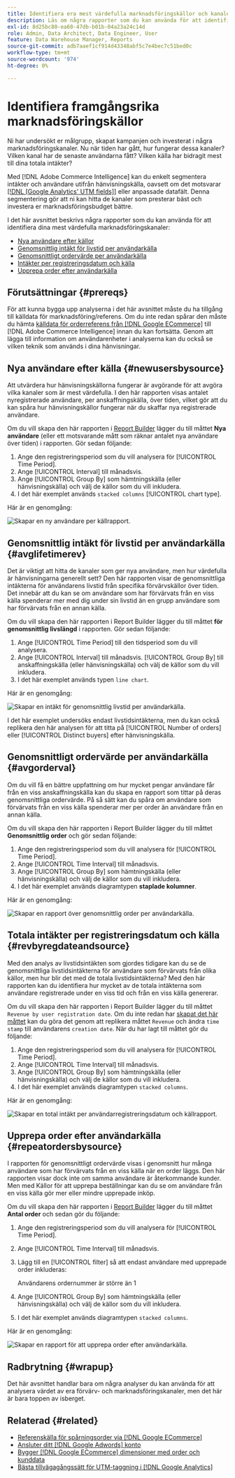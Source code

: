 ```yaml
---
title: Identifiera era mest värdefulla marknadsföringskällor och kanaler
description: Läs om några rapporter som du kan använda för att identifiera dina mest värdefulla marknadsföringskanaler.
exl-id: 8d25bc80-ea60-47db-b01b-04a23a24c14d
role: Admin, Data Architect, Data Engineer, User
feature: Data Warehouse Manager, Reports
source-git-commit: adb7aaef1cf914d43348abf5c7e4bec7c51bed0c
workflow-type: tm+mt
source-wordcount: '974'
ht-degree: 0%

---
```


# Identifiera framgångsrika marknadsföringskällor

Ni har undersökt er målgrupp, skapat kampanjen och investerat i några marknadsföringskanaler. Nu när tiden har gått, hur fungerar dessa kanaler? Vilken kanal har de senaste användarna fått? Vilken källa har bidragit mest till dina totala intäkter?

Med [!DNL Adobe Commerce Intelligence] kan du enkelt segmentera intäkter och användare utifrån hänvisningskälla, oavsett om det motsvarar [[!DNL [Google Analytics' UTM fields]]](https://support.google.com/analytics/answer/1191184?hl=en) eller anpassade datafält. Denna segmentering gör att ni kan hitta de kanaler som presterar bäst och investera er marknadsföringsbudget bättre.

I det här avsnittet beskrivs några rapporter som du kan använda för att identifiera dina mest värdefulla marknadsföringskanaler:

* [Nya användare efter källor](#newusersbysource)
* [Genomsnittlig intäkt för livstid per användarkälla](#avglifetimerev)
* [Genomsnittligt ordervärde per användarkälla](#avgorderval)
* [Intäkter per registreringsdatum och källa](#revbyregdateandsource)
* [Upprepa order efter användarkälla](#repeatordersbysource)

## Förutsättningar {#prereqs}

För att kunna bygga upp analyserna i det här avsnittet måste du ha tillgång till källdata för marknadsföring/referens. Om du inte redan spårar den måste du hämta [källdata för orderreferens från  [!DNL Google ECommerce]](../importing-data/integrations/google-ecommerce.md) till [!DNL Adobe Commerce Intelligence] innan du kan fortsätta. Genom att lägga till information om användarenheter i analyserna kan du också se vilken teknik som används i dina hänvisningar.

## Nya användare efter källa {#newusersbysource}

Att utvärdera hur hänvisningskällorna fungerar är avgörande för att avgöra vilka kanaler som är mest värdefulla. I den här rapporten visas antalet nyregistrerade användare, per anskaffningskälla, över tiden, vilket gör att du kan spåra hur hänvisningskällor fungerar när du skaffar nya registrerade användare.

Om du vill skapa den här rapporten i [Report Builder](../../tutorials/using-visual-report-builder.md) lägger du till måttet **Nya användare** (eller ett motsvarande mått som räknar antalet nya användare över tiden) i rapporten. Gör sedan följande:

1. Ange den registreringsperiod som du vill analysera för [!UICONTROL Time Period].
1. Ange [!UICONTROL Interval] till månadsvis.
1. Ange [!UICONTROL Group By] som hämtningskälla (eller hänvisningskälla) och välj de källor som du vill inkludera.
1. I det här exemplet används `stacked columns` [!UICONTROL chart type].

Här är en genomgång:

![Skapar en ny användare per källrapport.](../../assets/New_Users_by_source.gif)

## Genomsnittlig intäkt för livstid per användarkälla {#avglifetimerev}

Det är viktigt att hitta de kanaler som ger nya användare, men hur värdefulla är hänvisningarna generellt sett? Den här rapporten visar de genomsnittliga intäkterna för användarens livstid från specifika förvärvskällor över tiden. Det innebär att du kan se om användare som har förvärvats från en viss källa spenderar mer med dig under sin livstid än en grupp användare som har förvärvats från en annan källa.

Om du vill skapa den här rapporten i Report Builder lägger du till måttet **för genomsnittlig livslängd** i rapporten. Gör sedan följande:

1. Ange [!UICONTROL Time Period] till den tidsperiod som du vill analysera.
1. Ange [!UICONTROL Interval] till månadsvis.
   [!UICONTROL Group By] till anskaffningskälla (eller hänvisningskälla) och välj de källor som du vill inkludera.
1. I det här exemplet används typen `line chart`.

Här är en genomgång:

![Skapar en intäkt för genomsnittlig livstid per användarkälla](../../assets/Lifetime_revenue_by_user_source.gif).

I det här exemplet undersöks endast livstidsintäkterna, men du kan också replikera den här analysen för att titta på [!UICONTROL Number of orders] eller [!UICONTROL Distinct buyers] efter hänvisningskälla.

## Genomsnittligt ordervärde per användarkälla {#avgorderval}

Om du vill få en bättre uppfattning om hur mycket pengar användare får från en viss anskaffningskälla kan du skapa en rapport som tittar på deras genomsnittliga ordervärde. På så sätt kan du spåra om användare som förvärvats från en viss källa spenderar mer per order än användare från en annan källa.

Om du vill skapa den här rapporten i Report Builder lägger du till måttet **Genomsnittlig order** och gör sedan följande:

1. Ange den registreringsperiod som du vill analysera för [!UICONTROL Time Period].
1. Ange [!UICONTROL Time Interval] till månadsvis.
1. Ange [!UICONTROL Group By] som hämtningskälla (eller hänvisningskälla) och välj de källor som du vill inkludera.
1. I det här exemplet används diagramtypen **staplade kolumner**.

Här är en genomgång:

![Skapar en rapport över genomsnittlig order per användarkälla.](../../assets/Average_order_value_by_source.gif)

## Totala intäkter per registreringsdatum och källa {#revbyregdateandsource}

Med den analys av livstidsintäkten som gjordes tidigare kan du se de genomsnittliga livstidsintäkterna för användare som förvärvats från olika källor, men hur blir det med de totala livstidsintäkterna? Med den här rapporten kan du identifiera hur mycket av de totala intäkterna som användare registrerade under en viss tid och från en viss källa genererar.

Om du vill skapa den här rapporten i Report Builder lägger du till måttet `Revenue by user registration date`. Om du inte redan har [skapat det här måttet](../../data-user/reports/ess-manage-data-metrics.md) kan du göra det genom att replikera måttet `Revenue` och ändra `time stamp` till användarens `creation date`. När du har lagt till måttet gör du följande:

1. Ange den registreringsperiod som du vill analysera för [!UICONTROL Time Period].
1. Ange [!UICONTROL Time Interval] till månadsvis.
1. Ange [!UICONTROL Group By] som hämtningskälla (eller hänvisningskälla) och välj de källor som du vill inkludera.
1. I det här exemplet används diagramtypen `stacked columns`.

Här är en genomgång:

![Skapar en total intäkt per användarregistreringsdatum och källrapport.](../../assets/Revenue_by_user_registration_date_and_source.gif)

## Upprepa order efter användarkälla {#repeatordersbysource}

I rapporten för genomsnittligt ordervärde visas i genomsnitt hur många användare som har förvärvats från en viss källa när en order läggs. Den här rapporten visar dock inte om samma användare är återkommande kunder. Men med Källor för att upprepa beställningar kan du se om användare från en viss källa gör mer eller mindre upprepade inköp.

Om du vill skapa den här rapporten i [Report Builder](../../tutorials/using-visual-report-builder.md) lägger du till måttet **Antal order** och sedan gör du följande:

1. Ange den registreringsperiod som du vill analysera för [!UICONTROL Time Period].
1. Ange [!UICONTROL Time Interval] till månadsvis.
1. Lägg till en [!UICONTROL filter] så att endast användare med upprepade order inkluderas:

   Användarens ordernummer är större än 1

1. Ange [!UICONTROL Group By] som hämtningskälla (eller hänvisningskälla) och välj de källor som du vill inkludera.
1. I det här exemplet används diagramtypen `stacked columns`.

Här är en genomgång:

![Skapar en rapport för att upprepa order efter användarkälla.](../../assets/Repeat_orders_by_user_source.gif)


## Radbrytning {#wrapup}

Det här avsnittet handlar bara om några analyser du kan använda för att analysera värdet av era förvärv- och marknadsföringskanaler, men det här är bara toppen av isberget.

## Relaterad {#related}

* [Referenskälla för spårningsorder via  [!DNL Google ECommerce]](../importing-data/integrations/google-ecommerce.md)
* [Ansluter ditt [!DNL Google Adwords] konto](../importing-data/integrations/google-adwords.md)
* [Bygger [!DNL Google ECommerce] dimensioner med order och kunddata](../data-warehouse-mgr/bldg-google-ecomm-dim.md)
* [Bästa tillvägagångssätt för UTM-taggning i  [!DNL Google Analytics]](../../best-practices/utm-tagging-google.md)

